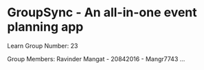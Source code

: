 # GroupSync - An all-in-one event planning app
Learn Group Number: 23

Group Members:
Ravinder Mangat - 20842016 - Mangr7743
...
